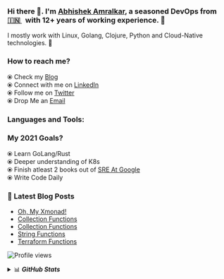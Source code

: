 ### Hi there 👋. I'm [Abhishek Amralkar](https://dev.to/abhishekamralkar/), a seasoned DevOps from [🇮🇳 ](https://en.wikipedia.org/wiki/India)&nbsp; with 12+ years of working experience. 🎯

I mostly work with Linux, Golang, Clojure, Python and Cloud-Native technologies. 🚀


### How to reach me? 

  ⦿ Check my [Blog](https://dev.to/abhishekamralkar) <br>
  ⦿ Connect with me on [LinkedIn](https://www.linkedin.com/in/abhishekamralkar/) <br>
  ⦿ Follow me on [Twitter](https://twitter.com/aamralkar) <br>
  ⦿ Drop Me an [Email](mailto:abhishekamralkar@gmail.com) <br>

### Languages and Tools:



### My 2021 Goals?
  ⦿ Learn GoLang/Rust <br>
  ⦿ Deeper understanding of K8s <br>
  ⦿ Finish atleast 2 books out of [SRE At Google](https://landing.google.com/sre/books/) <br>
  ⦿ Write Code Daily <br>
   

### 📕 Latest Blog Posts

<!-- BLOG-POST-LIST:START -->
- [Oh, My Xmonad!](https://dev.to/abhishekamralkar/oh-my-xmonad-119d)
- [Collection Functions](https://dev.to/abhishekamralkar/collection-functions-3g9k)
- [Collection Functions](https://dev.to/abhishekamralkar/collection-functions-42ca)
- [String Functions](https://dev.to/abhishekamralkar/string-functions-5fek)
- [Terraform Functions](https://dev.to/abhishekamralkar/terraform-functions-317f)
<!-- BLOG-POST-LIST:END -->

![Profile views](https://gpvc.arturio.dev/abhishekamralkar)

<details>
  <summary>📊 <b><i>GitHub Stats</i></b></summary>
  <img src="https://github-readme-stats.vercel.app/api?username=abhishekamralkar&show_icons=true&theme=gotham" alt="Darsh Shah GitHub Stats" />
</details> 
